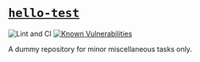 # [`hello-test`](#hello-test)

![Lint and CI](https://github.com/elsdes3/hello-test/workflows/CI/badge.svg) [![Known Vulnerabilities](https://snyk.io/monitor/github/elsdes3/hello-test/badge.svg)](https://snyk.io/monitor/github/elsdes3/hello-test)

A dummy repository for minor miscellaneous tasks only.
